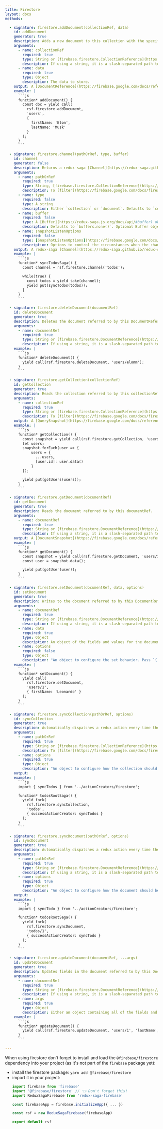 ```yaml
---
title: Firestore
layout: docs
methods:

  - signature: firestore.addDocument(collectionRef, data)
    id: addDocument
    generator: true
    description: Adds a new document to this collection with the specified data, assigning it a document ID automatically.
    arguments:
      - name: collectionRef
        required: true
        type: String or [firebase.firestore.CollectionReference](https://firebase.google.com/docs/reference/js/firebase.firestore.CollectionReference)
        description: If using a string, it is a slash-separated path to a collection.
      - name: data
        required: true
        type: Object
        description: The data to store.
    output: A [DocumentReference](https://firebase.google.com/docs/reference/js/firebase.firestore.DocumentReference)
    example: |
      ```js
      function* addDocument() {
        const doc = yield call(
          rsf.firestore.addDocument,
          'users',
          {
            firstName: 'Elon',
            lastName: 'Musk'
          }
        );
      }
      ```

  - signature: firestore.channel(pathOrRef, type, buffer)
    id: channel
    generator: false
    description: Returns a redux-saga [Channel](https://redux-saga.github.io/redux-saga/docs/advanced/Channels.html) which emits every time the data at `pathOrRef` in firestore changes.
    arguments:
      - name: pathOrRef
        required: true
        type: String, [firebase.firestore.CollectionReference](https://firebase.google.com/docs/reference/js/firebase.firestore.CollectionReference), [firebase.firestore.DocumentReference](https://firebase.google.com/docs/reference/js/firebase.firestore.DocumentReference) or [firebase.firestore.Query](https://firebase.google.com/docs/reference/js/firebase.firestore.Query)
        description: To [filter](https://firebase.google.com/docs/firestore/query-data/get-data), [order or limit](https://firebase.google.com/docs/firestore/query-data/order-limit-data) data, pass a [firebase.firestore.Query](https://firebase.google.com/docs/reference/js/firebase.firestore.Query) (eg. `rsf.firestore.channel(colRef.where("capital", "==", true))`). If using a string, it is a slash-separated path to a document or a collection (unfiltered).
      - name: type
        required: false
        type: A string
        description: Either `collection` or `document`. Defaults to `collection`.
      - name: buffer
        required: false
        type: A [Buffer](https://redux-saga.js.org/docs/api/#buffer) object
        description: Defaults to `buffers.none()`. Optional Buffer object to buffer messages on this channel. If not provided, messages will not buffered on this channel. See [redux-saga documentation](https://redux-saga.js.org/docs/api/#buffers) for more information for what options are available.
      - name: snapshotListenOptions
        required: false
        type: [SnapshotListenOptions](https://firebase.google.com/docs/reference/js/firebase.firestore.SnapshotListenOptions)
        description: Options to control the circumstances when the channel will emit events.
    output: A redux-saga [Channel](https://redux-saga.github.io/redux-saga/docs/advanced/Channels.html) which emits every time the data at `pathOrRef` in firestore changes.
    example: |
      ```js
      function* syncTodosSaga() {
        const channel = rsf.firestore.channel('todos');

        while(true) {
          const todos = yield take(channel);
          yield put(syncTodos(todos));
        }
      }
      ```

  - signature: firestore.deleteDocument(documentRef)
    id: deleteDocument
    generator: true
    description: Deletes the document referred to by this DocumentReference.
    arguments:
      - name: documentRef
        required: true
        type: String or [firebase.firestore.DocumentReference](https://firebase.google.com/docs/reference/js/firebase.firestore.DocumentReference).
        description: If using a string, it is a slash-separated path to a document.
    example: |
      ```js
      function* deleteDocument() {
        yield call(rsf.firestore.deleteDocument, 'users/elonm');
      }
      ```

  - signature: firestore.getCollection(collectionRef)
    id: getCollection
    generator: true
    description: Reads the collection referred to by this collectionRef.
    arguments:
      - name: collectionRef
        required: true
        type: String or [firebase.firestore.CollectionReference](https://firebase.google.com/docs/reference/js/firebase.firestore.CollectionReference) or [firebase.firestore.Query](https://firebase.google.com/docs/reference/js/firebase.firestore.Query)
        description: To [filter](https://firebase.google.com/docs/firestore/query-data/get-data), [order or limit](https://firebase.google.com/docs/firestore/query-data/order-limit-data) data, pass a [Query](https://firebase.google.com/docs/reference/js/firebase.firestore.Query) (eg. `yield call(rsf.firestore.getCollection, colRef.where("capital", "==", true))`). If using a string, it is a slash-separated path to a collection (unfiltered).
    output: A [QuerySnapshot](https://firebase.google.com/docs/reference/js/firebase.firestore.QuerySnapshot)
    example: |
      ```js
      function* getCollection() {
        const snapshot = yield call(rsf.firestore.getCollection, 'users');
        let users;
        snapshot.forEach(user => {
            users = {
              ...users,
              [user.id]: user.data()
            }
        });

        yield put(gotUsers(users));
      }
      ```

  - signature: firestore.getDocument(documentRef)
    id: getDocument
    generator: true
    description: Reads the document referred to by this documentRef.
    arguments:
      - name: documentRef
        required: true
        type: String or [firebase.firestore.DocumentReference](https://firebase.google.com/docs/reference/js/firebase.firestore.DocumentReference).
        description: If using a string, it is a slash-separated path to a document.
    output: A [DocumentSnapshot](https://firebase.google.com/docs/reference/js/firebase.firestore.DocumentSnapshot)
    example: |
      ```js
      function* getDocument() {
        const snapshot = yield call(rsf.firestore.getDocument, 'users/1');
        const user = snapshot.data();

        yield put(gotUser(user));
      }
      ```

  - signature: firestore.setDocument(documentRef, data, options)
    id: setDocument
    generator: true
    description: Writes to the document referred to by this DocumentReference. If the document does not exist yet, it will be created. If you pass options, the provided data can be merged into the existing document.
    arguments:
      - name: documentRef
        required: true
        type: String or [firebase.firestore.DocumentReference](https://firebase.google.com/docs/reference/js/firebase.firestore.DocumentReference).
        description: If using a string, it is a slash-separated path to a document.
      - name: data
        required: true
        type: Object
        description: An object of the fields and values for the document.
      - name: options
        required: false
        type: Object
        description: "An object to configure the set behavior. Pass `{ merge: true }` to only replace the values specified in the data argument. Fields omitted will remain untouched."
    example: |
      ```js
      function* setDocument() {
        yield call(
          rsf.firestore.setDocument,
          'users/1',
          { firstName: 'Leonardo' }
        );
      }
      ```

  - signature: firestore.syncCollection(pathOrRef, options)
    id: syncCollection
    generator: true
    description: Automatically dispatches a redux action every time the collection at `pathOrRef` changes.
    arguments:
      - name: pathOrRef
        required: true
        type: String or [firebase.firestore.CollectionReference](https://firebase.google.com/docs/reference/js/firebase.firestore.CollectionReference) or [firebase.firestore.Query](https://firebase.google.com/docs/reference/js/firebase.firestore.Query)
        description: To [filter](https://firebase.google.com/docs/firestore/query-data/get-data), [order or limit](https://firebase.google.com/docs/firestore/query-data/order-limit-data) data, pass a [Query](https://firebase.google.com/docs/reference/js/firebase.firestore.Query) (eg. `yield call(rsf.firestore.syncCollection, colRef.where("capital", "==", true), ...)`). If using a string, it is a slash-separated path to a collection (unfiltered).
      - name: options
        required: true
        type: Object
        description: "An object to configure how the collection should be synchronised. It must contain at least the `successActionCreator` which must take either a [DocumentSnapshot](https://firebase.google.com/docs/reference/js/firebase.firestore.DocumentSnapshot) or a [QuerySnapshot](https://firebase.google.com/docs/reference/js/firebase.firestore.QuerySnapshot) as argument. The other possible options are `failureActionCreator` which is called on channel errors, `transform` which is an optional transformer function to be applied to the value before it's passed to the action creator(default to the identity function (`x => x`).") and `snapshotListenOptions` which is an [SnapshotListenOptions](https://firebase.google.com/docs/reference/js/firebase.firestore.SnapshotListenOptions) object to opt into updates when only metadata changes.
    output:
    example: |
      ```js
      import { syncTodos } from '../actionCreators/firestore';

      function* todosRootSaga() {
        yield fork(
          rsf.firestore.syncCollection,
          'todos',
          { successActionCreator: syncTodos }
        );
      }
      ```

  - signature: firestore.syncDocument(pathOrRef, options)
    id: syncDocument
    generator: true
    description: Automatically dispatches a redux action every time the document at `pathOrRef` changes.
    arguments:
      - name: pathOrRef
        required: true
        type: String or [firebase.firestore.DocumentReference](https://firebase.google.com/docs/reference/js/firebase.firestore.DocumentReference)
        description: If using a string, it is a slash-separated path to a document.
      - name: options
        required: true
        type: Object
        description: "An object to configure how the document should be synchronised. It must contain at least the `successActionCreator` which must take either a [DocumentSnapshot](https://firebase.google.com/docs/reference/js/firebase.firestore.DocumentSnapshot) or a [QuerySnapshot](https://firebase.google.com/docs/reference/js/firebase.firestore.QuerySnapshot) as argument. The other possible options are `failureActionCreator` which is called on channel errors, `transform` which is an optional transformer function to be applied to the value before it's passed to the action creator(default to the identity function (`x => x`).") and `snapshotListenOptions` which is an [SnapshotListenOptions](https://firebase.google.com/docs/reference/js/firebase.firestore.SnapshotListenOptions) object to opt into updates when only metadata changes.
    output:
    example: |
      ```js
      import { syncTodo } from '../actionCreators/firestore';

      function* todosRootSaga() {
        yield fork(
          rsf.firestore.syncDocument,
          'todos/1',
          { successActionCreator: syncTodo }
        );
      }
      ```

  - signature: firestore.updateDocument(documentRef, ...args)
    id: updateDocument
    generator: true
    description: Updates fields in the document referred to by this DocumentReference. The update will fail if applied to a document that does not exist.
    arguments:
      - name: documentRef
        required: true
        type: String or [firebase.firestore.DocumentReference](https://firebase.google.com/docs/reference/js/firebase.firestore.DocumentReference)
        description: If using a string, it is a slash-separated path to a document.
      - name: args
        required: true
        type: Object
        description: Either an object containing all of the fields and values to update, or a series of arguments alternating between fields (as string or firebase.firestore.FieldPath objects) and values.
    example: |
      ```js
      function* updateDocument() {
        yield call(rsf.firestore.updateDocument, 'users/1', 'lastName', 'Da Vinci');
      }
      ```

---
```


When using firestore don't forget to install and load the `@firebase/firestore` dependency into your project (as it's not part of the `firebase` package yet):

- install the firestore package: `yarn add @firebase/firestore`
- import it in your project:
  ```js
  import firebase from 'firebase'
  import '@firebase/firestore' // 👈 Don't forget this!
  import ReduxSagaFirebase from 'redux-saga-firebase'

  const firebaseApp = firebase.initializeApp({ ... })

  const rsf = new ReduxSagaFirebase(firebaseApp)

  export default rsf
  ```
